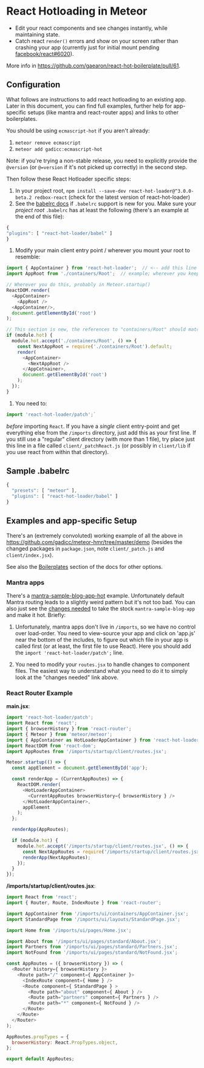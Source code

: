 # React Hotloading in Meteor

* Edit your react components and see changes instantly, while maintaining state.
* Catch react `render()` errors and show on your screen rather than crashing your app
(currently just for initial mount pending
[facebook/react#6020](https://github.com/facebook/react/pull/6020)).

More info in https://github.com/gaearon/react-hot-boilerplate/pull/61.

## Configuration

What follows are instructions to add react hotloading to an existing app.  Later in this document, you can find full examples, further help for app-specific setups (like mantra and react-router apps) and links to other boilerplates.

You should be using `ecmascript-hot` if you aren't already:

1. `meteor remove ecmascript`
1. `meteor add gadicc:ecmascript-hot`

Note: if you're trying a non-stable release, you need to explicitly provide the `@version` (or `@=version` if it's not picked up correctly) in the second step.

Then follow these React Hotloader specific steps:

1. In your project root, `npm install --save-dev react-hot-loader@^3.0.0-beta.2 redbox-react` (check for the latest version of react-hot-loader)
1. See the [babelrc docs](./babelrc.md) if `.babelrc` support is new for you.  Make sure
your *project root* `.babelrc` has at least the following (there's an example at the end of this file):

  ```js
{
  "plugins": [ "react-hot-loader/babel" ]
}
```
1. Modify your main client entry point / wherever you mount your root to resemble:

  ```js
  import { AppContainer } from 'react-hot-loader';  // <-- add this line
  import AppRoot from './containers/Root';  // example; wherever you keep your main component

  // Wherever you do this, probably in Meteor.startup()
  ReactDOM.render(
    <AppContainer>
      <AppRoot />
    <AppContainer/>,
    document.getElementById('root')
  );

  // This section is new, the references to "containers/Root" should match your import statement
  if (module.hot) {
    module.hot.accept('./containers/Root', () => {
      const NextAppRoot = require('./containers/Root').default;
      render(
        <AppContainer>
          <NextAppRoot />
        </AppCotnainer>,
        document.getElementById('root')
      );
    });
  }
  ```

1. You need to:

  ```js
  import 'react-hot-loader/patch';`
  ```

*before* importing `React`.  If you have a *single* client entry-point and get everything else from the `/imports` directory, just add this as your first line.  If you still use a "regular" client directory (with more than 1 file), try place just this line in a file called `client/_patchReact.js` (or possibly in `client/lib` if you use react from within that directory).

## Sample .babelrc

```js
{
  "presets": [ "meteor" ],
  "plugins": [ "react-hot-loader/babel" ]
}
```

## Examples and app-specific Setup

There's an (extremely convoluted) working example of all the above in https://github.com/gadicc/meteor-hmr/tree/master/demo (besides the changed packages in `package.json`, note `client/_patch.js` and `client/index.jsx`).

See also the [Boilerplates](Boilerplates.md) section of the docs for other options.

### Mantra apps

There's a [mantra-sample-blog-app-hot](https://github.com/gadicc/mantra-sample-blog-app-hot) example.  Unfortunately default Mantra routing leads to a slightly weird pattern but it's not too bad.  You can also just see the [changes needed](https://github.com/gadicc/mantra-sample-blog-app-hot/compare/master...gadicc:hot) to take the stock `mantra-sample-blog-app` and make it hot.  Briefly:

1. Unfortunately, mantra apps don't live in `/imports`, so we have no control over load-order.  You need to view-source your app and click on 'app.js' near the bottom of the includes, to figure out which file in your app is called first (or at least, the first file to use React).  Here you should add the `import 'react-hot-loader/patch';` line.

1. You need to modify your `routes.jsx` to handle changes to component files.  The easiest way to understand what you need to do it to simply look at the "changes needed" link above.


### React Router Example

**main.jsx**:

```js
import 'react-hot-loader/patch';
import React from 'react';
import { browserHistory } from 'react-router';
import { Meteor } from 'meteor/meteor';
import { AppContainer as HotLoaderAppContainer } from 'react-hot-loader';
import ReactDOM from 'react-dom';
import AppRoutes from '/imports/startup/client/routes.jsx';

Meteor.startup(() => {
  const appElement = document.getElementById('app');

  const renderApp = (CurrentAppRoutes) => {
    ReactDOM.render(
      <HotLoaderAppContainer>
        <CurrentAppRoutes browserHistory={ browserHistory } />
      </HotLoaderAppContainer>,
      appElement
    );
  };

  renderApp(AppRoutes);

  if (module.hot) {
    module.hot.accept('/imports/startup/client/routes.jsx', () => {
      const NextAppRoutes = require('/imports/startup/client/routes.jsx').default;
      renderApp(NextAppRoutes);
    });
  }
});
```

**/imports/startup/client/routes.jsx**:

```js
import React from 'react';
import { Router, Route, IndexRoute } from 'react-router';

import AppContainer from '/imports/ui/containers/AppContainer.jsx';
import StandardPage from '/imports/ui/layouts/StandardPage.jsx';

import Home from '/imports/ui/pages/Home.jsx';

import About from '/imports/ui/pages/standard/About.jsx';
import Partners from '/imports/ui/pages/standard/Partners.jsx';
import NotFound from '/imports/ui/pages/standard/NotFound.jsx';

const AppRoutes = ({ browserHistory }) => (
  <Router history={ browserHistory }>
    <Route path="/" component={ AppContainer }>
      <IndexRoute component={ Home } />
      <Route component={ StandardPage } >
        <Route path="about" component={ About } />
        <Route path="partners" component={ Partners } />
        <Route path="*" component={ NotFound } />
      </Route>
    </Route>
  </Router>
);

AppRoutes.propTypes = {
  browserHistory: React.PropTypes.object,
};

export default AppRoutes;
```
